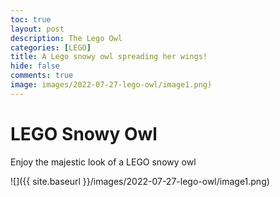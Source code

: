 ```yaml
---
toc: true
layout: post
description: The Lego Owl
categories: [LEGO]
title: A Lego snowy owl spreading her wings!  
hide: false
comments: true
image: images/2022-07-27-lego-owl/image1.png)
---
```


# LEGO Snowy Owl

Enjoy the majestic look of a LEGO snowy owl

![]({{ site.baseurl }}/images/2022-07-27-lego-owl/image1.png)
